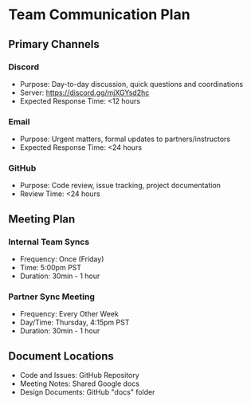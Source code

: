 # Team Communication Plan

## Primary Channels 

### Discord
* Purpose: Day-to-day discussion, quick questions and coordinations
* Server: https://discord.gg/mjXGYsd2hc 
* Expected Response Time: <12 hours

### Email 
* Purpose: Urgent matters, formal updates to partners/instructors
* Expected Response Time: <24 hours

### GitHub 
* Purpose: Code review, issue tracking, project documentation
* Review Time: <24 hours

## Meeting Plan

### Internal Team Syncs
* Frequency: Once (Friday)
* Time: 5:00pm PST
* Duration: 30min - 1 hour

### Partner Sync Meeting
* Frequency: Every Other Week
* Day/Time: Thursday, 4:15pm PST
* Duration: 30min - 1 hour

## Document Locations
* Code and Issues: GitHub Repository
* Meeting Notes: Shared Google docs
* Design Documents: GitHub "docs" folder

  



